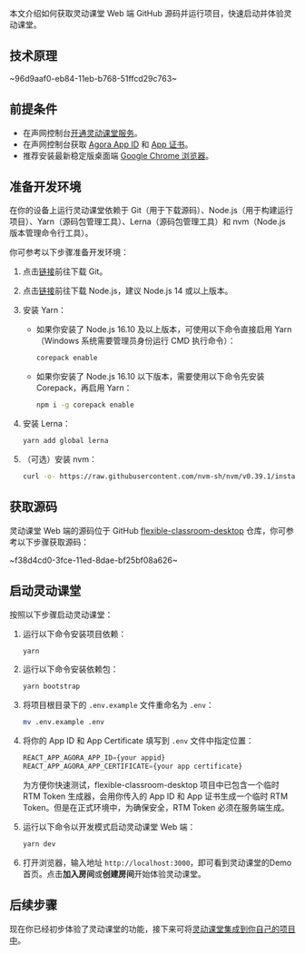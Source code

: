 本文介绍如何获取灵动课堂 Web 端 GitHub 源码并运行项目，快速启动并体验灵动课堂。

## 技术原理

~96d9aaf0-eb84-11eb-b768-51ffcd29c763~

<a name="prerequisites"></a>

## 前提条件

-   在声网控制台[开通灵动课堂服务](/cn/agora-class/agora_class_enable?platform=Web)。
-   在声网控制台获取 [Agora App ID](/cn/Agora%20Platform/get_appid_token#获取-app-id) 和 [App 证书](/cn/Agora%20Platform/get_appid_token#获取-app-证书)。
-   推荐安装最新稳定版桌面端 [Google Chrome 浏览器](https://www.google.cn/chrome/)。

<a name="dev-env"></a>

## 准备开发环境

在你的设备上运行灵动课堂依赖于 Git（用于下载源码）、Node.js（用于构建运行项目）、Yarn（源码包管理工具）、Lerna（源码包管理工具）和 nvm（Node.js 版本管理命令行工具）。

你可参考以下步骤准备开发环境：

1. 点击[链接](https://git-scm.com/downloads)前往下载 Git。

2. 点击[链接](https://nodejs.org/zh-cn/download/)前往下载 Node.js，建议 Node.js 14 或以上版本。

3. 安装 Yarn：

    - 如果你安装了 Node.js 16.10 及以上版本，可使用以下命令直接启用 Yarn（Windows 系统需要管理员身份运行 CMD 执行命令）：

        ```bash
        corepack enable
        ```

    - 如果你安装了 Node.js 16.10 以下版本，需要使用以下命令先安装 Corepack，再启用 Yarn：

        ```bash
        npm i -g corepack enable
        ```

4. 安装 Lerna：

    ```bash
    yarn add global lerna
    ```

5. （可选）安装 nvm：

    ```bash
    curl -o- https://raw.githubusercontent.com/nvm-sh/nvm/v0.39.1/install.sh | bash
    ```

## 获取源码

灵动课堂 Web 端的源码位于 GitHub [flexible-classroom-desktop](https://github.com/AgoraIO-Community/flexible-classroom-desktop) 仓库，你可参考以下步骤获取源码：

~f38d4cd0-3fce-11ed-8dae-bf25bf08a626~

## 启动灵动课堂

按照以下步骤启动灵动课堂：

1. 运行以下命令安装项目依赖：

    ```bash
    yarn
    ```

2. 运行以下命令安装依赖包：

    ```bash
    yarn bootstrap
    ```

3. 将项目根目录下的 `.env.example` 文件重命名为 `.env`：

    ```bash
    mv .env.example .env
    ```

4. 将你的 App ID 和 App Certificate 填写到 `.env` 文件中指定位置：

    ```typescript
    REACT_APP_AGORA_APP_ID={your appid}
    REACT_APP_AGORA_APP_CERTIFICATE={your app certificate}
    ```

    为方便你快速测试，flexible-classroom-desktop 项目中已包含一个临时 RTM Token 生成器，会用你传入的 App ID 和 App 证书生成一个临时 RTM Token。但是在正式环境中，为确保安全，RTM Token 必须在服务端生成。

5. 运行以下命令以开发模式启动灵动课堂 Web 端：

    ```bash
    yarn dev
    ```

6. 打开浏览器，输入地址 `http://localhost:3000`，即可看到灵动课堂的Demo首页。点击**加入房间**或**创建房间**开始体验灵动课堂。

## 后续步骤

现在你已经初步体验了灵动课堂的功能，接下来可将[灵动课堂集成到你自己的项目中](/cn/agora-class/agora_class_integrate_web?platform=Web)。
